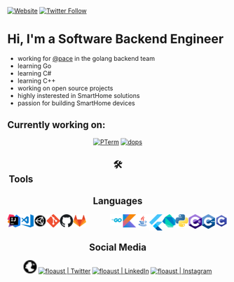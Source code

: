 [![Website](https://img.shields.io/website?label=florianbenediktaust.com&style=for-the-badge&url=https%3A%2F%2Fflorianbenediktaust.com)][website]
[![Twitter Follow](https://img.shields.io/twitter/follow/FlorianBAust?color=1DA1F2&logo=twitter&style=for-the-badge)](https://twitter.com/intent/follow?original_referer=https%3A%2F%2Fgithub.com%2FFlorianBAust&screen_name=FlorianBAust)

# Hi, I'm a Software Backend Engineer

- working for [@pace](https://github.com/pace?type=source) in the golang backend team 
- learning Go
- learning C#
- learning C++
- working on open source projects
- highly insterested in SmartHome solutions
- passion for building SmartHome devices

## Currently working on:

<p align="center">
<a href="https://github.com/pterm/pterm"><img alt="PTerm" width="400px" src="https://github-readme-stats.vercel.app/api/pin/?username=pterm&repo=pterm&theme=tokyonight" /></a>
<a href="https://github.com/marvinjwendt/testza"><img alt="dops" width="400px" src="https://github-readme-stats.vercel.app/api/pin/?username=marvinjwendt&repo=testza&theme=tokyonight" /></a>
</p>

<h2 align="center">🛠 Tools                                                                                                                                  Languages</h2>

<img align="left" alt="IntelliJ IDEA" width="30px" src="images/intellij.png" />
<img align="left" alt="Visual Studio Code" width="30px" src="images/visual-studio-code.png" />
<img align="left" alt="Unity" width="30px" src="images/unity.png" />
<img align="left" alt="Git" width="30px" src="images/git.png" />
<img align="left" alt="GitHub" width="30px" src="images/github.png" />
<img align="left" alt="GitLab" width="30px" src="images/gitlab.png" />

<img align="right" alt="C" width="30px" src="images/c.png" />
<img align="right" alt="C++" width="30px" src="images/cpp_logo.png" />
<img align="right" alt="C#" width="30px" src="images/c-sharp-logo.png" />
<img align="right" alt="Pyhton" width="30px" src="images/python.webp" />
<img align="right" alt="Dart" width="30px" src="images/Dart-logo.png" />
<img align="right" alt="Flutter" width="30px" src="images/flutter-logo.png" />
<img align="right" alt="Java" width="30px" src="images/java.png" />
<img align="right" alt="Kotlin" width="30px" src="images/kotlin.png" />
<img align="right" alt="Golang" width="30px" src="images/go.png" />

<br />
<br />

<h2 align="center">Social Media</h2>
<p align="center">
<a href="https://florianbenediktaust.com"><img alt="florianbenediktaustcom" width="30px" src="https://raw.githubusercontent.com/iconic/open-iconic/master/svg/globe.svg" /></a>
<a href="https://twitter.com/FLorianBAust"><img alt="floaust | Twitter" width="30px" src="https://cdn.jsdelivr.net/npm/simple-icons@v3/icons/twitter.svg" /></a>
<a href="https://www.linkedin.com/in/florian-aust-b598951ba/"><img alt="floaust | LinkedIn" width="30px" src="https://cdn.jsdelivr.net/npm/simple-icons@v3/icons/linkedin.svg" /></a>
<a href="https://www.instagram.com/florian.benedikt.aust/"><img alt="floaust | Instagram" width="30px" src="https://cdn.jsdelivr.net/npm/simple-icons@v3/icons/instagram.svg" /></a>
</p>

[website]: https://florianbenediktaust.com
[twitter]: https://twitter.com/FLorianBAust
[instagram]: https://www.instagram.com/florian.benedikt.aust/
[linkedin]: https://www.linkedin.com/in/florian-aust-b598951ba/
